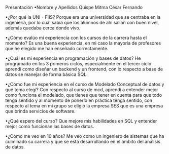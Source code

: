 Presentación
•Nombre y Apellidos
Quispe Mitma César Fernando

•¿Por qué la UNI - FIIS?
Porque era una universidad que se centraba en la ingeniería, por lo cual sabía que los alumnos de ahí salían con buen nivel, además quedaba cerca donde vivo.

•¿Cómo evalúo mi experiencia con los cursos de la carrera hasta el momento?
Es una buena experiencia, en mi caso la mayoría de profesores que he elegido me han enseñado correctamente.

•¿Cuál es mi experiencia en programación y bases de datos?
He programado en los 3 primeros ciclos, especialmente en el tercer ciclo aprendí como diseñar un backend y un frontend, con lo respecto a base de datos se manejar de forma básica SQL.

•¿Cómo fue mi experiencia en el curso de Modelado Conceptual de datos y qué tema elegí?
Con respecto al curso de mcd, aprendí a entender mejor como funciona el modelado, que tienes que tener en cuenta para que todo tenga sentido y al momento de ponerlo en práctica tenga sentido, con respecto al tema en mi grupo se eligió la empresa SES que es una empresa que brinda servicios de software.

•¿Qué espero del curso?
Que mejore mis habilidades en SQL y entender mejor como funcionan las bases de datos.

•¿Cómo me veo en 10 años?
Me veo como un ingeniero de sistemas que ha culminado su carrera y que se está desarrollando en el ámbito del análisis de datos.
